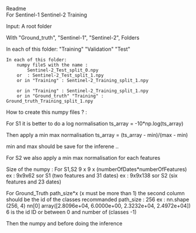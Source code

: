 
Readme  
For Sentinel-1 Sentinel-2 Training

Input: 
A root folder 

With "Ground_truth", "Sentinel-1", "Sentinel-2", Folders

In each of this folder:
    "Training" "Validation" "Test" 

    In each of this folder:
        numpy fileS with the name : 
            Sentinel-2_Test_split_0.npy
        or  : Sentinel-2_Test_split_1.npy
        or in "Training" : Sentinel-2_Training_split_1.npy

        or in "Training" : Sentinel-2_Training_split_1.npy
        or in "Ground_truth" "Training" : Ground_truth_Training_split_1.npy

How to create this numpy files ? :

For S1 it is better to do a log normalisation 
ts_array = -10*np.log(ts_array)

Then apply a min max normalisation 
ts_array = (ts_array - min)/(max - min)

min and max should be save for the inferene .. 

For S2 we also apply a min max normalisation for each features

Size of the numpy :
For S1,S2
9 x 9 x (numberOfDates*numberOfFeatures)
ex : 9x9x62 sor S1 (two features and 31 dates)
ex : 9x9x138 sor S2 (six features and 23 dates)

For Ground_Truth
path_size*x (x must be more than 1) the second column should be the id of the classes
recommanded path_size : 256
ex : 
nn.shape
(256, 4)
nn[0]
array([2.8096e+04, 6.0000e+00, 2.3232e+04, 2.4972e+04])
6 is the id ID or between 0 and number of (classes -1)

Then the numpy and before doing the inference
